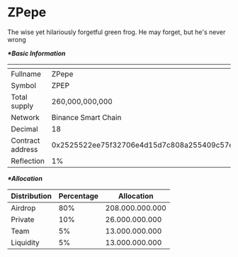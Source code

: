 # ZPepe

The wise yet hilariously forgetful green frog. He may forget, but he's never wrong

_**\*Basic Information**_

<table data-header-hidden><thead><tr><th width="214"></th><th></th></tr></thead><tbody><tr><td>Fullname</td><td>ZPepe</td></tr><tr><td>Symbol</td><td>ZPEP</td></tr><tr><td>Total supply</td><td>260,000,000,000</td></tr><tr><td>Network</td><td>Binance Smart Chain</td></tr><tr><td>Decimal</td><td>18</td></tr><tr><td>Contract address</td><td>0x2525522ee75f32706e4d15d7c808a255409c57ed</td></tr><tr><td>Reflection</td><td>1%</td></tr></tbody></table>

_**\*Allocation**_

| Distribution | Percentage | Allocation      |
| ------------ | ---------- | --------------- |
| Airdrop      | 80%        | 208.000.000.000 |
| Private      | 10%        | 26.000.000.000  |
| Team         | 5%         | 13.000.000.000  |
| Liquidity    | 5%         | 13.000.000.000  |
